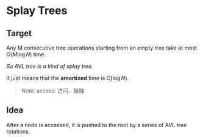 # Splay Trees

## Target

Any M consecutive tree operations starting from an empty tree take at most $O(M \log N)$ time.

*So AVL tree is a kind of splay tree.*

It just means that the **amortized** time is $O(\log N)$.

> *Note*: access: 访问、接触

## Idea

After a node is accessed, it is pushed to the root by a series of AVL tree rotations.

